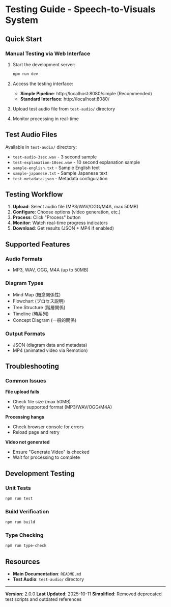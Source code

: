 # Testing Guide - Speech-to-Visuals System

## Quick Start

### Manual Testing via Web Interface

1. Start the development server:
   ```bash
   npm run dev
   ```

2. Access the testing interface:
   - **Simple Pipeline**: http://localhost:8080/simple (Recommended)
   - **Standard Interface**: http://localhost:8080/

3. Upload test audio file from `test-audio/` directory

4. Monitor processing in real-time

## Test Audio Files

Available in `test-audio/` directory:
- `test-audio-3sec.wav` - 3 second sample
- `test-explanation-10sec.wav` - 10 second explanation sample
- `sample-english.txt` - Sample English text
- `sample-japanese.txt` - Sample Japanese text
- `test-metadata.json` - Metadata configuration

## Testing Workflow

1. **Upload**: Select audio file (MP3/WAV/OGG/M4A, max 50MB)
2. **Configure**: Choose options (video generation, etc.)
3. **Process**: Click "Process" button
4. **Monitor**: Watch real-time progress indicators
5. **Download**: Get results (JSON + MP4 if enabled)

## Supported Features

### Audio Formats
- MP3, WAV, OGG, M4A (up to 50MB)

### Diagram Types
- Mind Map (概念関係性)
- Flowchart (プロセス説明)
- Tree Structure (階層関係)
- Timeline (時系列)
- Concept Diagram (一般的関係)

### Output Formats
- JSON (diagram data and metadata)
- MP4 (animated video via Remotion)

## Troubleshooting

### Common Issues

**File upload fails**
- Check file size (max 50MB)
- Verify supported format (MP3/WAV/OGG/M4A)

**Processing hangs**
- Check browser console for errors
- Reload page and retry

**Video not generated**
- Ensure "Generate Video" is checked
- Wait for processing to complete

## Development Testing

### Unit Tests
```bash
npm run test
```

### Build Verification
```bash
npm run build
```

### Type Checking
```bash
npm run type-check
```

## Resources

- **Main Documentation**: `README.md`
- **Test Audio**: `test-audio/` directory

---

**Version**: 2.0.0
**Last Updated**: 2025-10-11
**Simplified**: Removed deprecated test scripts and outdated references
